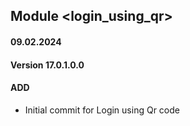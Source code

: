 ## Module <login_using_qr>

#### 09.02.2024
#### Version 17.0.1.0.0
#### ADD
- Initial commit for Login using Qr code
